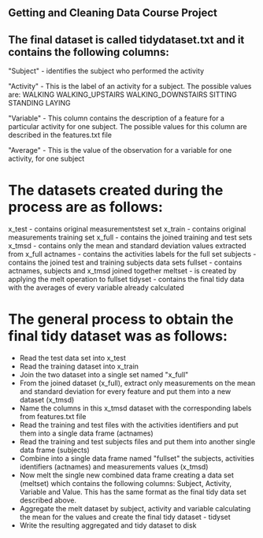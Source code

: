 
##  Getting and Cleaning Data Course Project
##
##
## The final dataset is called tidydataset.txt and it contains the following columns:

"Subject" - identifies the subject who performed the activity

"Activity" - This is the label of an activity for a subject. The possible values are:
WALKING WALKING_UPSTAIRS WALKING_DOWNSTAIRS SITTING STANDING LAYING 

"Variable" - This column contains the description of a feature for a particular activity for one subject. The possible 
values for this column are described in the features.txt file

"Average" - This is the value of the observation for a variable for one activity, for one subject

# The datasets created during the process are as follows:
x_test - contains original measurementstest set
x_train - contains original measurements training set
x_full - contains the joined training and test sets
x_tmsd - contains only the mean and standard deviation values extracted from x_full
actnames - contains the activities labels for the full set
subjects - contains the joined test and training subjects data sets
fullset - contains actnames, subjects and x_tmsd joined together
meltset - is created by applying the melt operation to fullset
tidyset - contains the final tidy data with the averages of every variable already calculated

# The general process to obtain the final tidy dataset was as follows:
- Read the test data set into x_test
- Read the training dataset into x_train
- Join the two dataset into a single set named "x_full"
- From the joined dataset (x_full), extract only measurements on the mean and standard deviation for every feature and put them into a new dataset (x_tmsd)
- Name the columns in this x_tmsd dataset with the corresponding labels from features.txt file
- Read the training and test files with the activities identifiers and put them into a single data frame (actnames)
- Read the training and test subjects files and put them into another single data frame (subjects)
- Combine into a single data frame named "fullset" the subjects, activities identifiers (actnames) and measurements values (x_tmsd)
- Now melt the single new combined data frame creating a data set (meltset) which contains the following columns:
Subject, Activity, Variable and Value. This has the same format as the final tidy data set described above.
- Aggregate the melt dataset by subject, activity and variable calculating the mean for the values and create the final tidy dataset - tidyset
- Write the resulting aggregated and tidy dataset to disk




